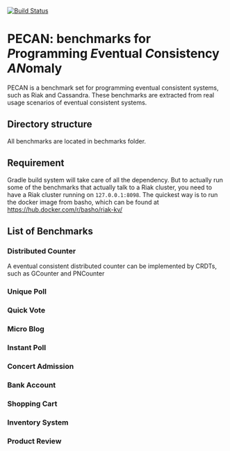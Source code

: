 [![Build Status](https://travis-ci.org/mileschen360/BenchMe.svg?branch=master)](https://travis-ci.org/mileschen360/BenchMe)

# PECAN: benchmarks for *P*rogramming *E*ventual *C*onsistency *AN*omaly

PECAN is a benchmark set for programming eventual consistent systems, such as Riak and Cassandra. These benchmarks are extracted from real usage scenarios of eventual consistent systems.

## Directory structure

All benchmarks are located in bechmarks folder.

## Requirement

   Gradle build system will take care of all the dependency. But to actually run some of the benchmarks that actually talk to a Riak cluster, you need to have a Riak cluster running on `127.0.0.1:8098`. The quickest way is to run the docker image from basho, which can be found at https://hub.docker.com/r/basho/riak-kv/

## List of Benchmarks

### Distributed Counter

A eventual consistent distributed counter can be implemented by CRDTs, such as GCounter and PNCounter

### Unique Poll

### Quick Vote

### Micro Blog

### Instant Poll

### Concert Admission

### Bank Account


### Shopping Cart


### Inventory System

### Product Review